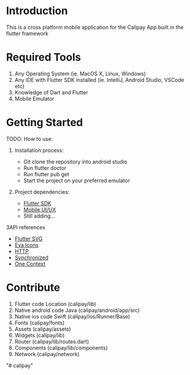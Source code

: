 # Introduction
This is a cross platform mobile application for the Calipay App built in the flutter framework

# Required Tools
1. Any Operating System (ie. MacOS X, Linux, Windows)
2. Any IDE with Flutter SDK installed (ie. IntelliJ, Android Studio, VSCode etc)
3. Knowledge of Dart and Flutter
4. Mobile Emulator

# Getting Started
TODO: How to use:
1.	Installation process:
    - Git clone the repository into android studio
    - Run flutter doctor
    - Run flutter pub get
    - Start the project on your preferred emulator

2.	Project dependencies:
    - [Flutter SDK](https://flutter.dev/docs)
    - [Mobile UI/UX](https://www.figma.com/file/8ZMw8V0fpfctcBAVgLHbIc/Calipay-App-UI%2FUX?type=design&node-id=0-1&mode=design&t=ZlvBLG2Fu7LPXrJF-0)
    - Still adding...

3API references
- [Flutter SVG](https://pub.dev/packages/flutter_svg)
- [Eva Icons](https://pub.dev/packages/eva_icons_flutter)
- [HTTP](https://pub.dev/packages/http)
- [Synchronized](https://pub.dev/packages/synchronized)
- [One Context](https://pub.dev/packages/one_context)

# Contribute
1. Flutter code Location  (calipay/lib)
2. Native android code Java (calipay/android/app/src)
3. Native ios code Swift (calipay/ios/Runner/Base)
4. Fonts (calipay/fonts)
5. Assets (calipay/assets)
6. Widgets (calipay/lib)
7. Router (calipay/lib/routes.dart)
7. Components (calipay/lib/components)
7. Network (calipay/network)

"# calipay"
#